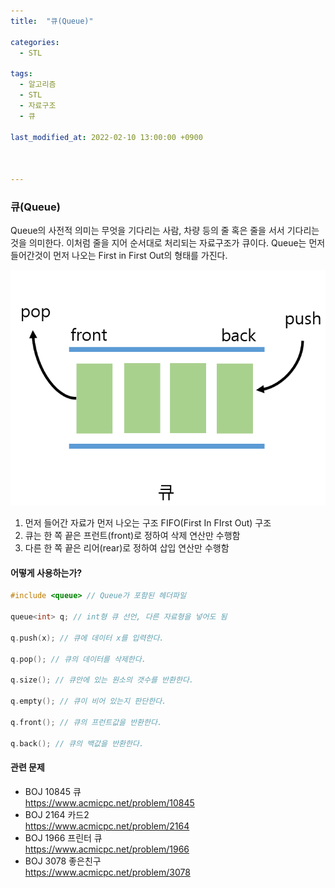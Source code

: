 ```yaml
---
title:  "큐(Queue)"

categories:
  - STL

tags:
  - 알고리즘
  - STL
  - 자료구조
  - 큐

last_modified_at: 2022-02-10 13:00:00 +0900



---
```


### 큐(Queue)

Queue의 사전적 의미는 무엇을 기다리는 사람, 차량 등의 줄 혹은 줄을 서서 기다리는것을 의미한다. 이처럼 줄을 지어 순서대로 처리되는 자료구조가 큐이다. Queue는 먼저들어간것이 먼저 나오는 First in First Out의 형태를 가진다.

![큐](/images/2022-02-10-Queue/큐.PNG)

1. 먼저 들어간 자료가 먼저 나오는 구조 FIFO(First In FIrst Out) 구조
2. 큐는 한 쪽 끝은 프런트(front)로 정하여 삭제 연산만 수행함
3. 다른 한 쪽 끝은 리어(rear)로 정하여 삽입 연산만 수행함

#### 어떻게 사용하는가?

```c++
#include <queue> // Queue가 포함된 헤더파일

queue<int> q; // int형 큐 선언, 다른 자료형을 넣어도 됨

q.push(x); // 큐에 데이터 x를 입력한다.

q.pop(); // 큐의 데이터를 삭제한다.

q.size(); // 큐안에 있는 원소의 갯수를 반환한다.

q.empty(); // 큐이 비어 있는지 판단한다.

q.front(); // 큐의 프런트값을 반환한다.

q.back(); // 큐의 백값을 반환한다.
```

#### 관련 문제

- BOJ 10845 큐  
  <https://www.acmicpc.net/problem/10845>
- BOJ 2164 카드2  
  <https://www.acmicpc.net/problem/2164>
- BOJ 1966 프린터 큐  
  <https://www.acmicpc.net/problem/1966>
- BOJ 3078 좋은친구   
  <https://www.acmicpc.net/problem/3078>